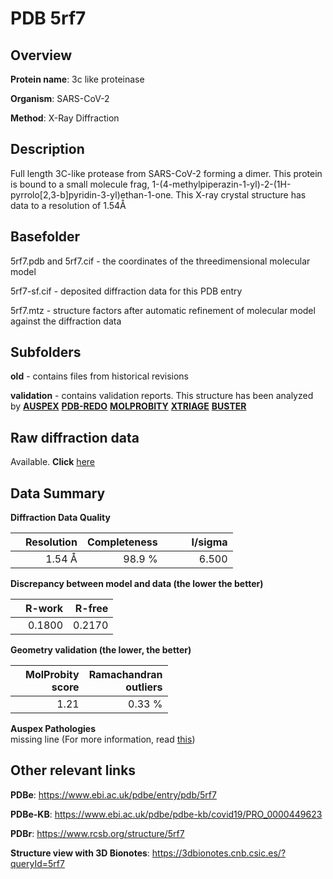 # PDB 5rf7

## Overview

**Protein name**: 3c like proteinase

**Organism**: SARS-CoV-2

**Method**: X-Ray Diffraction

## Description

Full length 3C-like protease from SARS-CoV-2 forming a dimer. This protein is bound to a small molecule frag, 1-(4-methylpiperazin-1-yl)-2-(1H-pyrrolo[2,3-b]pyridin-3-yl)ethan-1-one. This X-ray crystal structure has data to a resolution of 1.54Å

## Basefolder

5rf7.pdb and 5rf7.cif - the coordinates of the threedimensional molecular model

5rf7-sf.cif - deposited diffraction data for this PDB entry

5rf7.mtz - structure factors after automatic refinement of molecular model against the diffraction data

## Subfolders



**old** - contains files from historical revisions

**validation** - contains validation reports. This structure has been analyzed by [**AUSPEX**](https://github.com/thorn-lab/coronavirus_structural_task_force/tree/master/pdb/3c_like_proteinase/SARS-CoV-2/5rf7/validation/auspex) [**PDB-REDO**](https://github.com/thorn-lab/coronavirus_structural_task_force/tree/master/pdb/3c_like_proteinase/SARS-CoV-2/5rf7/validation/pdb-redo) [**MOLPROBITY**](https://github.com/thorn-lab/coronavirus_structural_task_force/tree/master/pdb/3c_like_proteinase/SARS-CoV-2/5rf7/validation/molprobity) [**XTRIAGE**](https://github.com/thorn-lab/coronavirus_structural_task_force/blob/master/pdb/3c_like_proteinase/SARS-CoV-2/5rf7/validation/Xtriage_output.log) [**BUSTER**](https://www.globalphasing.com/buster/wiki/index.cgi?Covid19Pdb5RF7) 



## Raw diffraction data

Available. **Click** [here](https://zenodo.org/record/3731246) 

## Data Summary
**Diffraction Data Quality**

|   | Resolution | Completeness| I/sigma |
|---|-------------:|----------------:|--------------:|
|   |1.54 Å|98.9  %|<img width=50/>6.500|

**Discrepancy between model and data (the lower the better)**

|   | **R-work**| **R-free**   
|---|-------------:|----------------:|           
||  0.1800|  0.2170|

**Geometry validation (the lower, the better)**

|   |**MolProbity<br>score**| **Ramachandran<br>outliers** 
|---|-------------:|----------------:|
||  1.21|  0.33 %|

**Auspex Pathologies**<br> missing line (For more information, read [this](https://github.com/thorn-lab/coronavirus_structural_task_force/blob/master/pdb/3c_like_proteinase/SARS-CoV-2/5rf7/validation/auspex/5rf7_auspex_comments.txt))

 



## Other relevant links 
**PDBe**:  https://www.ebi.ac.uk/pdbe/entry/pdb/5rf7

**PDBe-KB**: https://www.ebi.ac.uk/pdbe/pdbe-kb/covid19/PRO_0000449623 
 
**PDBr**: https://www.rcsb.org/structure/5rf7 

**Structure view with 3D Bionotes**: https://3dbionotes.cnb.csic.es/?queryId=5rf7

